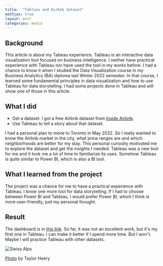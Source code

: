 ```yaml
---
title:  "Tableau and Airbnb dataset"
mathjax: true
layout: post
categories: media
---
```


## Background  

This article is about my Tabeau experience. Tableau is an interactive data visualization tool focused on business intelligence. I neither have practical experience with Tableau nor have used the tool in my works before. I had a chance to know it when I studied the Data Visualization course in my Business Analytics (BA) diploma last Winter 2022 semester. In that course, I learned some fundamental principles in data visualization and how to use Tableau for data storytelling. I had some projects done in Tableau and will show one of those in this article.  

## What I did  

- Get a dataset. I got a free Airbnb dataset from [Inside Airbnb](http://insideairbnb.com).  
- Use Tableau to tell a story about that dataset.   

I had a personal plan to move to Toronto in May 2022. So I really wanted to know the Airbnb market in the city, what price ranges are and which neighborhoods are better for my stay. This personal curiosity motivated me to explore the dataset and get the insights I needed. Tableau was a new tool for me and it took me a lot of time to familiarize its uses. Somehow Tableau is quite similar to Power BI, which is also a BI tool.  

## What I learned from the project  

The project was a chance for me to have a practical experience with Tableau. I know one more tool for data storytelling. If I had to choose between Power BI and Tableau, I would prefer Power BI, which I think is more user-friendly, just my personal thought.

## Result  

The dashboard is in [this link](https://public.tableau.com/app/profile/linh.tran3604/viz/AirbnbListinginToronto/storytoshare). So far, it was not an excellent work, but it's my first one in Tableau. I can make it better if I spend more time. But I won't. Maybe I will practice Tableau with other datasets.  

![Swiss Alps](https://images.unsplash.com/photo-1614649024145-7f847b1c803f?ixlib=rb-1.2.1&ixid=MnwxMjA3fDB8MHxwaG90by1wYWdlfHx8fGVufDB8fHx8&auto=format&fit=crop&w=2274&q=80)

[Photo](https://unsplash.com/photos/8DlbPCxfGHA) by Taylor Heery



